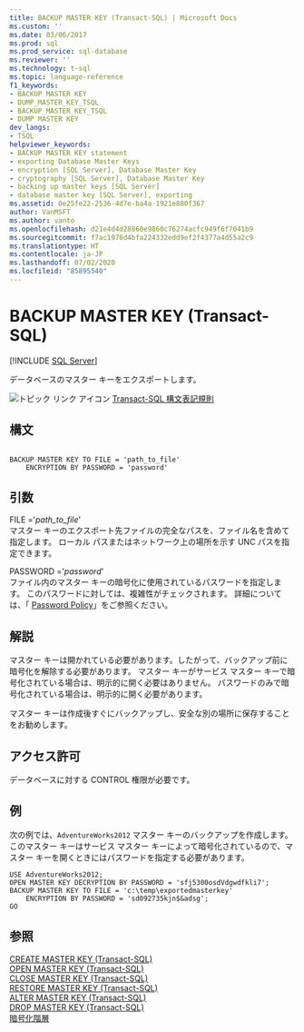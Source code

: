 ```yaml
---
title: BACKUP MASTER KEY (Transact-SQL) | Microsoft Docs
ms.custom: ''
ms.date: 03/06/2017
ms.prod: sql
ms.prod_service: sql-database
ms.reviewer: ''
ms.technology: t-sql
ms.topic: language-reference
f1_keywords:
- BACKUP MASTER KEY
- DUMP_MASTER_KEY_TSQL
- BACKUP_MASTER_KEY_TSQL
- DUMP MASTER KEY
dev_langs:
- TSQL
helpviewer_keywords:
- BACKUP MASTER KEY statement
- exporting Database Master Keys
- encryption [SQL Server], Database Master Key
- cryptography [SQL Server], Database Master Key
- backing up master keys [SQL Server]
- database master key [SQL Server], exporting
ms.assetid: 0e25fe22-2536-4d7e-ba4a-1921e880f367
author: VanMSFT
ms.author: vanto
ms.openlocfilehash: d21e4d4d28860e9860c76274acfc949f6f7041b9
ms.sourcegitcommit: f7ac1976d4bfa224332edd9ef2f4377a4d55a2c9
ms.translationtype: HT
ms.contentlocale: ja-JP
ms.lasthandoff: 07/02/2020
ms.locfileid: "85895540"
---
```

# <a name="backup-master-key-transact-sql"></a>BACKUP MASTER KEY (Transact-SQL)
[!INCLUDE [SQL Server](../../includes/applies-to-version/sqlserver.md)]

  データベースのマスター キーをエクスポートします。  
  
 ![トピック リンク アイコン](../../database-engine/configure-windows/media/topic-link.gif "トピック リンク アイコン") [Transact-SQL 構文表記規則](../../t-sql/language-elements/transact-sql-syntax-conventions-transact-sql.md)  
  
## <a name="syntax"></a>構文  
  
```  
  
BACKUP MASTER KEY TO FILE = 'path_to_file'   
    ENCRYPTION BY PASSWORD = 'password'  
```  
  
## <a name="arguments"></a>引数  
 FILE ='*path_to_file*'  
 マスター キーのエクスポート先ファイルの完全なパスを、ファイル名を含めて指定します。 ローカル パスまたはネットワーク上の場所を示す UNC パスを指定できます。  
  
 PASSWORD ='*password*'  
 ファイル内のマスター キーの暗号化に使用されているパスワードを指定します。 このパスワードに対しては、複雑性がチェックされます。 詳細については、「 [Password Policy](../../relational-databases/security/password-policy.md)」をご参照ください。  
  
## <a name="remarks"></a>解説  
 マスター キーは開かれている必要があります。したがって、バックアップ前に暗号化を解除する必要があります。 マスター キーがサービス マスター キーで暗号化されている場合は、明示的に開く必要はありません。 パスワードのみで暗号化されている場合は、明示的に開く必要があります。  
  
 マスター キーは作成後すぐにバックアップし、安全な別の場所に保存することをお勧めします。  
  
## <a name="permissions"></a>アクセス許可  
 データベースに対する CONTROL 権限が必要です。  
  
## <a name="examples"></a>例  
 次の例では、`AdventureWorks2012` マスター キーのバックアップを作成します。 このマスター キーはサービス マスター キーによって暗号化されているので、マスター キーを開くときにはパスワードを指定する必要があります。  
  
```  
USE AdventureWorks2012;  
OPEN MASTER KEY DECRYPTION BY PASSWORD = 'sfj5300osdVdgwdfkli7';  
BACKUP MASTER KEY TO FILE = 'c:\temp\exportedmasterkey'   
    ENCRYPTION BY PASSWORD = 'sd092735kjn$&adsg';  
GO   
```  
  
## <a name="see-also"></a>参照  
 [CREATE MASTER KEY &#40;Transact-SQL&#41;](../../t-sql/statements/create-master-key-transact-sql.md)   
 [OPEN MASTER KEY &#40;Transact-SQL&#41;](../../t-sql/statements/open-master-key-transact-sql.md)   
 [CLOSE MASTER KEY &#40;Transact-SQL&#41;](../../t-sql/statements/close-master-key-transact-sql.md)   
 [RESTORE MASTER KEY &#40;Transact-SQL&#41;](../../t-sql/statements/restore-master-key-transact-sql.md)   
 [ALTER MASTER KEY &#40;Transact-SQL&#41;](../../t-sql/statements/alter-master-key-transact-sql.md)   
 [DROP MASTER KEY &#40;Transact-SQL&#41;](../../t-sql/statements/drop-master-key-transact-sql.md)   
 [暗号化階層](../../relational-databases/security/encryption/encryption-hierarchy.md)  
  
  
